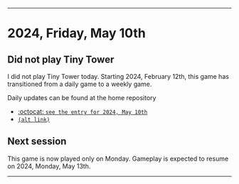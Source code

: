 
***

# 2024, Friday, May 10th

## Did not play Tiny Tower

<!-- TODO: For each weekly entry, make sure the date is correct. The day of the week should be modified in 4 places !-->

I did not play Tiny Tower today. Starting 2024, February 12th, this game has transitioned from a daily game to a weekly game.

Daily updates can be found at the home repository

- [:octocat: `see the entry for 2024, May 10th`](https://github.com/seanpm2001/SeansLifeArchive_Images_TinyTower/tree/master/tiny%20tower/2024/05_May/10/) 
- [`(alt link)`](/tiny%20tower/2024/05_May/10/)

## Next session

This game is now played only on Monday. Gameplay is expected to resume on 2024, Monday, May 13th.

***
